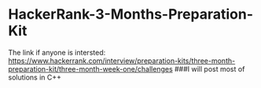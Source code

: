 # HackerRank-3-Months-Preparation-Kit
The link if anyone is intersted: 
https://www.hackerrank.com/interview/preparation-kits/three-month-preparation-kit/three-month-week-one/challenges
###I will post most of solutions in C++
